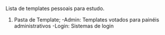 Lista de templates pessoais para estudo.

01. Pasta de Template;
    -Admin: Templates votados para painéis administrativos
    -Login: Sistemas de login